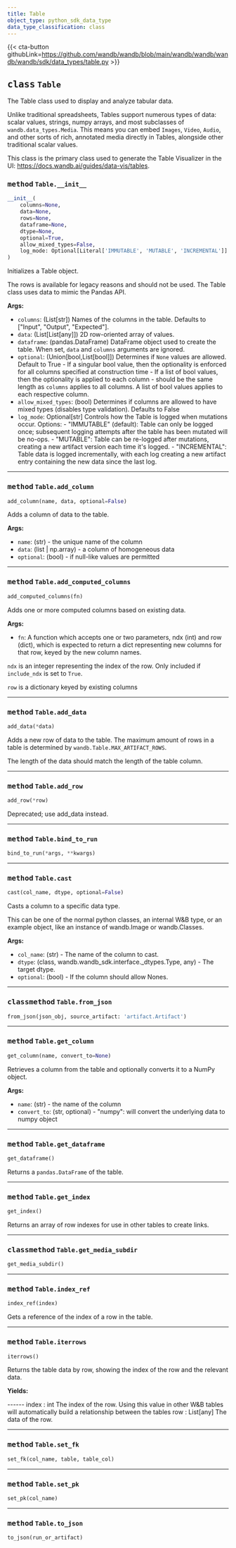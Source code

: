 ```yaml
---
title: Table
object_type: python_sdk_data_type
data_type_classification: class
---
```


{{< cta-button githubLink=https://github.com/wandb/wandb/blob/main/wandb/wandb/wandb/wandb/sdk/data_types/table.py >}}




## <kbd>class</kbd> `Table`
The Table class used to display and analyze tabular data. 

Unlike traditional spreadsheets, Tables support numerous types of data: scalar values, strings, numpy arrays, and most subclasses of `wandb.data_types.Media`. This means you can embed `Images`, `Video`, `Audio`, and other sorts of rich, annotated media directly in Tables, alongside other traditional scalar values. 

This class is the primary class used to generate the Table Visualizer in the UI: https://docs.wandb.ai/guides/data-vis/tables. 

### <kbd>method</kbd> `Table.__init__`

```python
__init__(
    columns=None,
    data=None,
    rows=None,
    dataframe=None,
    dtype=None,
    optional=True,
    allow_mixed_types=False,
    log_mode: Optional[Literal['IMMUTABLE', 'MUTABLE', 'INCREMENTAL']] = 'IMMUTABLE'
)
```

Initializes a Table object. 

The rows is available for legacy reasons and should not be used. The Table class uses data to mimic the Pandas API. 



**Args:**
 
 - `columns`:  (List[str]) Names of the columns in the table.  Defaults to ["Input", "Output", "Expected"]. 
 - `data`:  (List[List[any]]) 2D row-oriented array of values. 
 - `dataframe`:  (pandas.DataFrame) DataFrame object used to create the table.  When set, `data` and `columns` arguments are ignored. 
 - `optional`:  (Union[bool,List[bool]]) Determines if `None` values are allowed. Default to True 
        - If a singular bool value, then the optionality is enforced for all  columns specified at construction time 
        - If a list of bool values, then the optionality is applied to each  column - should be the same length as `columns`  applies to all columns. A list of bool values applies to each respective column. 
 - `allow_mixed_types`:  (bool) Determines if columns are allowed to have mixed types  (disables type validation). Defaults to False 
 - `log_mode`:  Optional[str] Controls how the Table is logged when mutations occur.  Options: 
        - "IMMUTABLE" (default): Table can only be logged once; subsequent  logging attempts after the table has been mutated will be no-ops. 
        - "MUTABLE": Table can be re-logged after mutations, creating  a new artifact version each time it's logged. 
        - "INCREMENTAL": Table data is logged incrementally, with each log creating  a new artifact entry containing the new data since the last log. 




---

### <kbd>method</kbd> `Table.add_column`

```python
add_column(name, data, optional=False)
```

Adds a column of data to the table. 



**Args:**
 
 - `name`:  (str) - the unique name of the column 
 - `data`:  (list | np.array) - a column of homogeneous data 
 - `optional`:  (bool) - if null-like values are permitted 

---

### <kbd>method</kbd> `Table.add_computed_columns`

```python
add_computed_columns(fn)
```

Adds one or more computed columns based on existing data. 



**Args:**
 
 - `fn`:  A function which accepts one or two parameters, ndx (int) and row (dict),  which is expected to return a dict representing new columns for that row, keyed  by the new column names. 

 `ndx` is an integer representing the index of the row. Only included if `include_ndx`  is set to `True`. 

 `row` is a dictionary keyed by existing columns 

---

### <kbd>method</kbd> `Table.add_data`

```python
add_data(*data)
```

Adds a new row of data to the table. The maximum amount of rows in a table is determined by `wandb.Table.MAX_ARTIFACT_ROWS`. 

The length of the data should match the length of the table column. 

---

### <kbd>method</kbd> `Table.add_row`

```python
add_row(*row)
```

Deprecated; use add_data instead. 

---

### <kbd>method</kbd> `Table.bind_to_run`

```python
bind_to_run(*args, **kwargs)
```





---

### <kbd>method</kbd> `Table.cast`

```python
cast(col_name, dtype, optional=False)
```

Casts a column to a specific data type. 

This can be one of the normal python classes, an internal W&B type, or an example object, like an instance of wandb.Image or wandb.Classes. 



**Args:**
 
 - `col_name`:  (str) - The name of the column to cast. 
 - `dtype`:  (class, wandb.wandb_sdk.interface._dtypes.Type, any) - The target dtype. 
 - `optional`:  (bool) - If the column should allow Nones. 

---

### <kbd>classmethod</kbd> `Table.from_json`

```python
from_json(json_obj, source_artifact: 'artifact.Artifact')
```





---

### <kbd>method</kbd> `Table.get_column`

```python
get_column(name, convert_to=None)
```

Retrieves a column from the table and optionally converts it to a NumPy object. 



**Args:**
 
 - `name`:  (str) - the name of the column 
 - `convert_to`:  (str, optional) 
        - "numpy": will convert the underlying data to numpy object 

---

### <kbd>method</kbd> `Table.get_dataframe`

```python
get_dataframe()
```

Returns a `pandas.DataFrame` of the table. 

---

### <kbd>method</kbd> `Table.get_index`

```python
get_index()
```

Returns an array of row indexes for use in other tables to create links. 

---

### <kbd>classmethod</kbd> `Table.get_media_subdir`

```python
get_media_subdir()
```





---

### <kbd>method</kbd> `Table.index_ref`

```python
index_ref(index)
```

Gets a reference of the index of a row in the table. 

---

### <kbd>method</kbd> `Table.iterrows`

```python
iterrows()
```

Returns the table data by row, showing the index of the row and the relevant data. 



**Yields:**
 
------ index : int  The index of the row. Using this value in other W&B tables  will automatically build a relationship between the tables row : List[any]  The data of the row. 

---

### <kbd>method</kbd> `Table.set_fk`

```python
set_fk(col_name, table, table_col)
```





---

### <kbd>method</kbd> `Table.set_pk`

```python
set_pk(col_name)
```





---

### <kbd>method</kbd> `Table.to_json`

```python
to_json(run_or_artifact)
```





